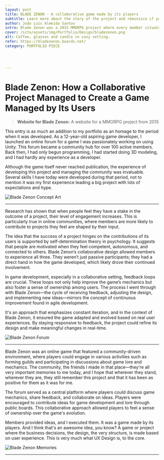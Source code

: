 ```yaml
---
layout: post
title: BLADE ZENON - A collaborative game made by its players
subtitle: Learn more about the story of the project and reminisce if you've been there.
author: João Luís Almeida Santos
intro: Blade Zenon was a 2015 MMORPG project where every member situated within the website participated by sharing their ideas and designs, which were integrated into the game.
cover: /site/assets/img/Portfolio/Design/bladezenon.png
alt: Coffee, glasses and candle in cozy setting.
refer: https://bladezenon.boards.net/
category: PORTFOLIO PIECE




---
```


# Blade Zenon: How a Collaborative Project Managed to Create a Game Managed by Its Users

> **Website for Blade Zenon:** A website for a MMORPG project from 2015

This entry is as much an addition to my portfolio as an homage to the period when it was developed. As a 12-year-old aspiring game developer, I launched an online forum for a game I was passionately working on using Unity.
This forum became a community hub for over 100 active members. Back then, I had only begun programming, I had started doing 3D modeling, and I had hardly any experience as a developer.

Although the game itself never reached publication, the experience of developing this project and managing the community was invaluable. Several skills I have today were developed during that period, not to mention it was my first experience leading a big project with lots of expectations and hype.

![Blade Zenon Concept Art](https://i.imgur.com/N6e0iGa.png)

---

Research has shown that when people feel they have a stake in the outcome of a project, their level of engagement increases. This is particularly true in online communities, where members are more likely to contribute to projects they feel are shaped by their input.

The idea that the success of a project hinges on the contributions of its users is supported by self-determination theory in psychology. It suggests that people are motivated when they feel competent, autonomous, and connected to others. Blade Zenon’s collaborative design allowed members to experience all three. They weren’t just passive participants; they had a direct hand in how the game developed, which likely drove their continued involvement.

In game development, especially in a collaborative setting, feedback loops are crucial. These loops not only help improve the game’s mechanics but also foster a sense of ownership among users. The process I went through with Blade Zenon—the cycle of receiving feedback, adjusting the design, and implementing new ideas—mirrors the concept of continuous improvement found in agile development.

It's an approach that emphasizes constant iteration, and in the context of Blade Zenon, it ensured the game adapted and evolved based on real user experiences. By staying responsive to feedback, the project could refine its design and make meaningful changes in real-time.

![Blade Zenon Forum](https://i.imgur.com/1ayvgvp.png)

---

Blade Zenon was an online game that featured a community-driven environment, where players could engage in various activities such as forming guilds and participating in discussions about game lore and mechanics.
The community, the friends I made in that place—they're all very important memories to me today, and I hope that wherever they stand, wherever they are, they still remember this project and that it has been as positive for them as it was for me.

The forum served as a central platform where players could discuss game mechanics, share feedback, and collaborate on ideas.
Players were encouraged to contribute ideas for game development and lore through public boards. This collaborative approach allowed players to feel a sense of ownership over the game's evolution.

Members provided ideas, and I executed them. It was a game made by its players. And I think that's an awesome idea, you know? A game or project where the business decisions, the design, the very structure, is made based on user experience. This is very much what UX Design is, to the core.

![Blade Zenon Memories](https://i.imgur.com/xQnrPVI.png)

---
